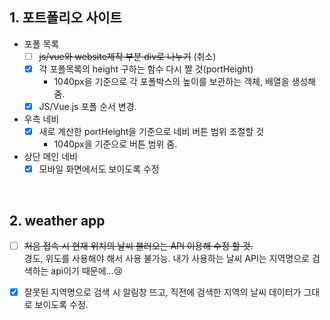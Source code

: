 ## 1. 포트폴리오 사이트
- 포폴 목록    
  - [ ] ~~js/vue와 website제작 부분 div로 나누기~~   (취소)    
  - [x] 각 포폴목록의 height 구하는 함수 다시 짤 것(portHeight)
    - 1040px을 기준으로 각 포폴박스의 높이를 보관하는 객체, 배열을 생성해줌.
  - [x] JS/Vue.js 포폴 순서 변경.
  
- 우측 네비
  - [x] 새로 계산한 portHeight을 기준으로 네비 버튼 범위 조절할 것
    - 1040px을 기준으로 버튼 범위 줌.
  
- 상단 메인 네비
  - [x] 모바일 화면에서도 보이도록 수정

<br/>

## 2. weather app
  - [ ] ~~처음 접속 시 현재 위치의 날씨 불러오는 API 이용해 수정 할 것.~~    
    경도, 위도를 사용해야 해서 사용 불가능. 내가 사용하는 날씨 API는 지역명으로 검색하는 api이기 때문에...😢  
    
  - [x] 잘못된 지역명으로 검색 시 알림창 뜨고, 직전에 검색한 지역의 날씨 데이터가 그대로 보이도록 수정.
